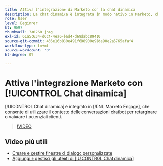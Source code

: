 ```yaml
---
title: Attiva l'integrazione di Marketo con la chat dinamica
description: La chat dinamica è integrata in modo nativo in Marketo, che consente di utilizzare il contesto dalle conversazioni chatbot per retarginare o valutare i potenziali clienti.
role: User
level: Beginner
kt: 9697
thumbnail: 340260.jpeg
exl-id: 61a5c634-d6c4-4ea6-bad4-d69dabc89410
source-git-commit: 456e16b830e491f688900e91de90e2a6765afaf4
workflow-type: tm+mt
source-wordcount: '0'
ht-degree: 0%

---
```


# Attiva l&#39;integrazione Marketo con [!UICONTROL Chat dinamica]

[!UICONTROL Chat dinamica]  è integrato in [!DNL Marketo Engage], che consente di utilizzare il contesto delle conversazioni chatbot per retarginare o valutare i potenziali clienti.

>[!VIDEO](https://video.tv.adobe.com/v/340260/?quality=12&learn=on)

## Video più utili

* [Creare e gestire finestre di dialogo personalizzate](dialogue-management.md)
* [Aggiungi e gestisci gli utenti di [!UICONTROL Chat dinamica] ](user-management.md)
